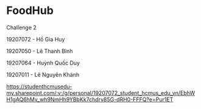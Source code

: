 # FoodHub 
Challenge 2

19207072 - Hồ Gia Huy

19207050 - Lê Thanh Bình

19207064 - Huỳnh Quốc Duy

19207011 - Lê Nguyên Khánh


https://studenthcmusedu-my.sharepoint.com/:v:/g/personal/19207072_student_hcmus_edu_vn/EbhWH1gAQ6hMv_wh9NmHh9YBbKk7chdrv85G-dRH0-FFFQ?e=Pur1ET
